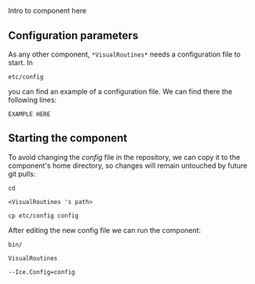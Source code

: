 ```
```
#
``` VisualRoutines
```
Intro to component here


## Configuration parameters
As any other component,
``` *VisualRoutines* ```
needs a configuration file to start. In

    etc/config

you can find an example of a configuration file. We can find there the following lines:

    EXAMPLE HERE

    
## Starting the component
To avoid changing the *config* file in the repository, we can copy it to the component's home directory, so changes will remain untouched by future git pulls:

    cd

``` <VisualRoutines 's path> ```

    cp etc/config config
    
After editing the new config file we can run the component:

    bin/

```VisualRoutines ```

    --Ice.Config=config
